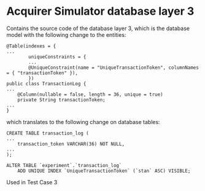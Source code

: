 

# Acquirer Simulator database layer 3

Contains the source code of the database layer 3, which is the database model with the following change to the entities:


```
@Table(indexes = {
...
        uniqueConstraints = {
        ...
        @UniqueConstraint(name = "UniqueTransactionToken", columnNames = { "transactionToken" }),
        })
public class TransactionLog {
...
    @Column(nullable = false, length = 36, unique = true)
    private String transactionToken;
...
}
```

which translates to the following change on database tables:

```
CREATE TABLE transaction_log (
...
    transaction_token VARCHAR(36) NOT NULL,
...
);
    
ALTER TABLE `experiment`.`transaction_log` 
    ADD UNIQUE INDEX `UniqueTransactionToken` (`stan` ASC) VISIBLE;
```


Used in Test Case 3
